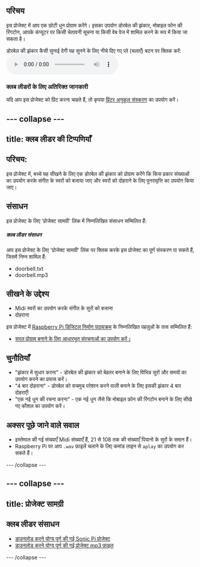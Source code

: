 ## परिचय

इस प्रोजेक्ट में आप एक छोटी धुन प्रोग्राम करेंगे। इसका उपयोग डोरबेल की झंकार, मोबाइल फोन की रिंगटोन, आपके कंप्यूटर पर किसी चेतावनी सूचना या किसी वेब पेज में शामिल करने के रूप में किया जा सकता है।

<div id="audio-preview" class="pdf-hidden">
  डोरबेल की झंकार कैसी सुनाई देगी यह सुनने के लिए नीचे दिए गए प्ले (चलाएँ) बटन पर क्लिक करें: <audio controls preload> <source src="resources/doorbell.mp3" type="audio/mpeg"> आपका ब्राउज़र <code>audio</code> तत्व का समर्थन नहीं करता है। </audio>
</div>

### क्लब लीडरों के लिए अतिरिक्त जानकारी

यदि आप इस प्रोजेक्ट को प्रिंट करना चाहते हैं, तो कृपया [प्रिंटर अनुकूल संस्करण](https://projects.raspberrypi.org/hi-IN/projects/compose-tune/print) का उपयोग करें।

--- collapse ---
---
title: क्लब लीडर की टिप्पणियाँ
---

## परिचय:

इस प्रोजेक्ट में, बच्चे यह सीखने के लिए एक डोरबेल की झंकार को प्रोग्राम करेंगे कि किस प्रकार संख्याओं का उपयोग करके संगीत के स्वरों को बजाया जाए और स्वरों को दोहराने के लिए पुनरावृत्ति का उपयोग किया जाए।

## संसाधन

इस प्रोजेक्ट के लिए 'प्रोजेक्ट सामग्री' लिंक में निम्नलिखित संसाधन सम्मिलित हैं:

##### क्लब लीडर संसाधन

आप इस प्रोजेक्ट के लिए 'प्रोजेक्ट सामग्री' लिंक पर क्लिक करके इस प्रोजेक्ट का पूर्ण संस्करण पा सकते हैं, जिसमें निम्न शामिल हैं:

* doorbell.txt
* doorbell.mp3

## सीखने के उद्देश्य

* Midi स्वरों का उपयोग करके संगीत के सुरों को बजाना
* दोहराना

इस प्रोजेक्ट में [Raspberry Pi डिजिटल निर्माण पाठ्यक्रम](http://rpf.io/curriculum) के निम्नलिखित पहलुओं के तत्व सम्मिलित हैं:

* [सरल प्रोग्राम बनाने के लिए आधारभूत संरचनाओं का उपयोग करें।](https://www.raspberrypi.org/curriculum/programming/creator)

## चुनौतियाँ

* "झंकार में सुधार करना" - डोरबेल की झंकार को बेहतर बनाने के लिए विभिन्न सुरों और समयों का उपयोग करने का प्रयास करें।
* "4 बार दोहराना" - डोरबेल को सचमुच परेशान करने वाली बनाने के लिए इसकी झंकार 4 बार दोहराएँ!
* "एक नई धुन की रचना करना" - एक नई धुन जैसे कि मोबाइल फ़ोन की रिंगटोन बनाने के लिए सीखे गए कौशल का उपयोग करें।

## अक्सर पूछे जाने वाले सवाल

* इस्तेमाल की गई संख्याएँ Midi संख्याएँ हैं, 21 से 108 तक की संख्याएँ पियानो के सुरों के समान हैं।
* Raspberry Pi पर आप `.wav` फ़ाइलें चलाने के लिए कमांड लाइन से `aplay` का उपयोग कर सकते हैं।

--- /collapse ---

--- collapse ---
---
title: प्रोजेक्ट सामग्री
---

## क्लब लीडर संसाधन

* [डाउनलोड करने योग्य पूर्ण की गई Sonic Pi प्रोजेक्ट](resources/doorbell.txt)
* [डाउनलोड करने योग्य पूर्ण की गई प्रोजेक्ट mp3 फ़ाइल](resources/doorbell.mp3)

--- /collapse ---